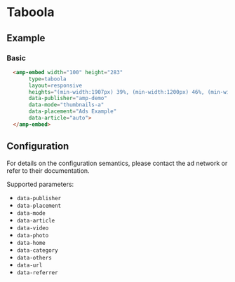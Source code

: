 <!---
Copyright 2015 The AMP HTML Authors. All Rights Reserved.

Licensed under the Apache License, Version 2.0 (the "License");
you may not use this file except in compliance with the License.
You may obtain a copy of the License at

      http://www.apache.org/licenses/LICENSE-2.0

Unless required by applicable law or agreed to in writing, software
distributed under the License is distributed on an "AS-IS" BASIS,
WITHOUT WARRANTIES OR CONDITIONS OF ANY KIND, either express or implied.
See the License for the specific language governing permissions and
limitations under the License.
-->

# Taboola

## Example

### Basic

```html
  <amp-embed width="100" height="283"
       type=taboola
       layout=responsive
       heights="(min-width:1907px) 39%, (min-width:1200px) 46%, (min-width:780px) 64%, (min-width:480px) 98%, (min-width:460px) 167%, 196%"
       data-publisher="amp-demo"
       data-mode="thumbnails-a"
       data-placement="Ads Example"
       data-article="auto">
  </amp-embed>
```

## Configuration

For details on the configuration semantics, please contact the ad network or refer to their documentation. 

Supported parameters:

- `data-publisher`
- `data-placement`
- `data-mode`
- `data-article`
- `data-video`
- `data-photo`
- `data-home`
- `data-category`
- `data-others`
- `data-url`
- `data-referrer`
